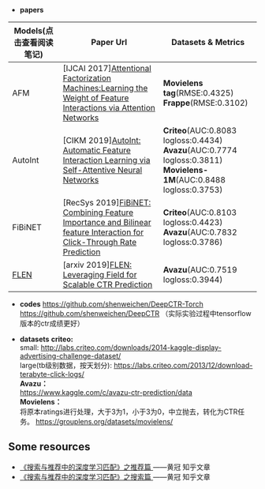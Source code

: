 * **papers**

| Models(点击查看阅读笔记)  | Paper Url | Datasets & Metrics |
| ------------- | ------------- | ------------- |
| AFM     | [IJCAI 2017][Attentional Factorization Machines:Learning the Weight of Feature Interactions via Attention Networks](https://www.ijcai.org/Proceedings/2017/0435.pdf)  | **Movielens tag**(RMSE:0.4325)<br> **Frappe**(RMSE:0.3102)|
| AutoInt | [CIKM 2019][AutoInt: Automatic Feature Interaction Learning via Self-Attentive Neural Networks](https://arxiv.org/pdf/1810.11921.pdf)  | **Criteo**(AUC:0.8083 logloss:0.4434)<br>**Avazu**(AUC:0.7774 logloss:0.3811)<br>**Movielens-1M**(AUC:0.8488 logloss:0.3753)|
| FiBiNET | [RecSys 2019][FiBiNET: Combining Feature Importance and Bilinear feature Interaction for Click-Through Rate Prediction](https://arxiv.org/pdf/1905.09433.pdf) | **Criteo**(AUC:0.8103 logloss:0.4423)<br>**Avazu**(AUC:0.7832 logloss:0.3786)|
| [FLEN](https://github.com/NiuJiaJun-BUPT/RecommenderSystem/blob/master/Deep%20Learning/Matching%20Function/CTR/FLEN_note.md)    | [arxiv 2019][FLEN: Leveraging Field for Scalable CTR Prediction](https://arxiv.org/pdf/1911.04690.pdf) |**Avazu**(AUC:0.7519 logloss:0.3944)|

* **codes**
https://github.com/shenweichen/DeepCTR-Torch<br>
https://github.com/shenweichen/DeepCTR （实际实验过程中tensorflow版本的ctr成绩更好）

* **datasets**
**criteo:**<br>
    small: http://labs.criteo.com/downloads/2014-kaggle-display-advertising-challenge-dataset/<br>
    large(tb级别数据，按天划分): https://labs.criteo.com/2013/12/download-terabyte-click-logs/<br>
**Avazu：**<br>
    https://www.kaggle.com/c/avazu-ctr-prediction/data<br>
**Movielens：**<br>
    将原本ratings进行处理，大于3为1，小于3为0，中立抛去，转化为CTR任务。
    https://grouplens.org/datasets/movielens/
## Some resources
* [《搜索与推荐中的深度学习匹配》之推荐篇 ](https://zhuanlan.zhihu.com/p/45849695)——黄冠 知乎文章
* [《搜索与推荐中的深度学习匹配》之搜索篇 ](https://zhuanlan.zhihu.com/p/38296950)——黄冠 知乎文章
